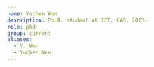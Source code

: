 ```yaml
---
name: Yuchen Wen
description: Ph.D. student at ICT, CAS, 2023-
role: phd
group: current
aliases:
  - Y. Wen
  - Yuchen Wen
---
```

